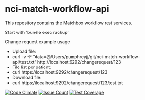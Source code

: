 # nci-match-workflow-api
This repository contains the Matchbox workflow rest services.

Start with 'bundle exec rackup'

Change request example usage
* Upload file:
* curl -v -F "data=@/Users/pumphreyjj/git/nci-match-workflow-api/test.txt" http://localhost:9292/changerequest/123
* File list per patient:
* curl https://localhost:9292/changerequest/123
* Download file:
* curl https://localhost:9292/changerequest/123/test.txt

[![Code Climate](https://codeclimate.com/github/CBIIT/nci-match-workflow-api/badges/gpa.svg)](https://codeclimate.com/github/CBIIT/nci-match-workflow-api)
[![Issue Count](https://codeclimate.com/github/CBIIT/nci-match-workflow-api/badges/issue_count.svg)](https://codeclimate.com/github/CBIIT/nci-match-workflow-api)
[![Test Coverage](https://codeclimate.com/github/CBIIT/nci-match-workflow-api/badges/coverage.svg)](https://codeclimate.com/github/CBIIT/nci-match-workflow-api/coverage)
